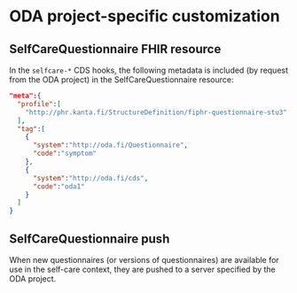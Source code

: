 # ODA project-specific customization

## SelfCareQuestionnaire FHIR resource

In the `selfcare-*` CDS hooks, the following metadata is included (by request from the ODA project) in the SelfCareQuestionnaire resource:

```json
"meta":{
  "profile":[
    "http://phr.kanta.fi/StructureDefinition/fiphr-questionnaire-stu3"
  ],
  "tag":[
    {
      "system":"http://oda.fi/Questionnaire",
      "code":"symptom"
    },
    {
      "system":"http://oda.fi/cds",
      "code":"oda1"
    }
  ]
}
```

## SelfCareQuestionnaire push

When new questionnaires (or versions of questionnaires) are available for use in the self-care context, they are pushed to a server specified by the ODA project.